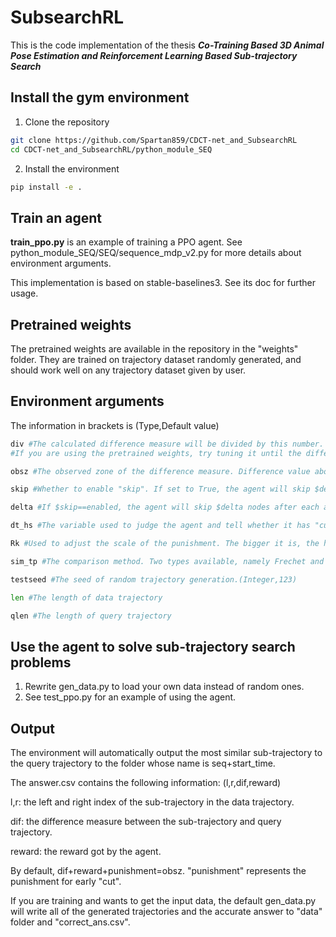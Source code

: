 # SubsearchRL

This is the code implementation of the thesis ***Co-Training Based 3D Animal Pose Estimation and Reinforcement Learning Based Sub-trajectory Search***

## Install the gym environment

1. Clone the repository

```bash
git clone https://github.com/Spartan859/CDCT-net_and_SubsearchRL
cd CDCT-net_and_SubsearchRL/python_module_SEQ
```

2. Install the environment
```bash
pip install -e .
```

## Train an agent
**train_ppo.py** is an example of training a PPO agent.
See python_module_SEQ/SEQ/sequence_mdp_v2.py for more details about environment arguments.

This implementation is based on stable-baselines3. See its doc for further usage.

## Pretrained weights
The pretrained weights are available in the repository in the "weights" folder.
They are trained on trajectory dataset randomly generated, and should work well on any trajectory dataset given by user.

## Environment arguments
The information in brackets is (Type,Default value)
```python
div #The calculated difference measure will be divided by this number. (Float,1)
#If you are using the pretrained weights, try tuning it until the difference measure is in the interval of (10,100).

obsz #The observed zone of the difference measure. Difference value above this number won't be taken into account. (Integer,300)

skip #Whether to enable "skip". If set to True, the agent will skip $delta nodes after each action. (Boolean,False)

delta #If $skip==enabled, the agent will skip $delta nodes after each action. (Integer,4)

dt_hs #The variable used to judge the agent and tell whether it has "cut" the sequence too soon. See the paper for further details (Integer,5)

Rk #Used to adjust the scale of the punishment. The bigger it is, the harder the agent will be punished for early "cut". (Float,0.1)

sim_tp #The comparison method. Two types available, namely Frechet and DTW. More can be added manually. (String,"Frechet")

testseed #The seed of random trajectory generation.(Integer,123)

len #The length of data trajectory

qlen #The length of query trajectory
```

## Use the agent to solve sub-trajectory search problems
1. Rewrite gen_data.py to load your own data instead of random ones.
2. See test_ppo.py for an example of using the agent.

## Output
The environment will automatically output the most similar sub-trajectory to the query trajectory to the folder whose name is seq+start_time.

The answer.csv contains the following information:
(l,r,dif,reward)

l,r: the left and right index of the sub-trajectory in the data trajectory.

dif: the difference measure between the sub-trajectory and query trajectory.

reward: the reward got by the agent.

By default, dif+reward+punishment=obsz.
"punishment" represents the punishment for early "cut".

If you are training and wants to get the input data, the default gen_data.py will write all of the generated trajectories and the accurate answer to "data" folder and "correct_ans.csv".




